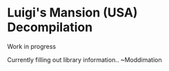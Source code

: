 # Luigi's Mansion (USA) Decompilation
Work in progress

Currently filling out library information..
~Moddimation
